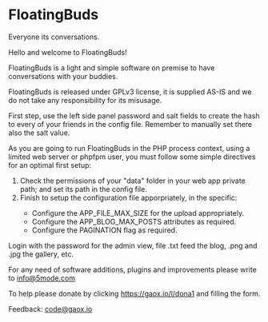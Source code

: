 # FloatingBuds
Everyone its conversations.

Hello and welcome to FloatingBuds!<br>
	   
FloatingBuds is a light and simple software on premise to have conversations with your buddies.<br>
	   
FloatingBuds is released under GPLv3 license, it is supplied AS-IS and we do not take any responsibility for its misusage.<br>
	   
First step, use the left side panel password and salt fields to create the hash to every of your friends in the config file. Remember to manually set there also the salt value.<br>
	   
As you are going to run FloatingBuds in the PHP process context, using a limited web server or phpfpm user, you must follow some simple directives for an optimal first setup:<br>

 <ol>
 <li>Check the permissions of your "data" folder in your web app private path; and set its path in the config file.</li>
     <li>Finish to setup the configuration file apporpriately, in the specific:</li>
     <ul>
       <li>Configure the APP_FILE_MAX_SIZE for the upload appropriately.</li>
       <li>Configure the APP_BLOG_MAX_POSTS attributes as required.</li>
       <li>Configure the PAGINATION flag as required.</li>	      
     </ul>
 </ol>

Login with the password for the admin view, file .txt feed the blog, .png and .jpg the gallery, etc.

For any need of software additions, plugins and improvements please write to <a href="mailto:info@5mode.com">info@5mode.com</a>  

To help please donate by clicking <a href="https://gaox.io/l/dona1">https://gaox.io/l/dona1</a> and filling the form.   
    
Feedback: <a href="mailto:code@gaox.io">code@gaox.io</a>

